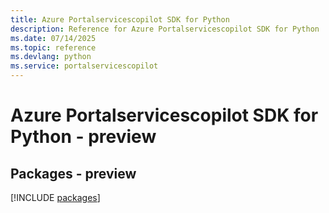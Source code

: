 ```yaml
---
title: Azure Portalservicescopilot SDK for Python
description: Reference for Azure Portalservicescopilot SDK for Python
ms.date: 07/14/2025
ms.topic: reference
ms.devlang: python
ms.service: portalservicescopilot
---
```

# Azure Portalservicescopilot SDK for Python - preview
## Packages - preview
[!INCLUDE [packages](portalservicescopilot-index.md)]